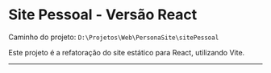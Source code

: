 # Site Pessoal - Versão React

Caminho do projeto: `D:\Projetos\Web\PersonaSite\sitePessoal`

Este projeto é a refatoração do site estático para React, utilizando Vite.

---

